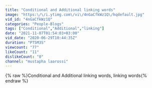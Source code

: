 ```yaml
---
title: "Conditional and Additional linking words"
image: "https:\/\/i.ytimg.com\/vi\/4nGaCfkWz1Q\/hqdefault.jpg"
vid_id: "4nGaCfkWz1Q"
categories: "People-Blogs"
tags: ["Conditional","Additional","linking"]
date: "2021-11-07T01:54:03+03:00"
vid_date: "2020-06-29T10:44:35Z"
duration: "PT5M3S"
viewcount: "77"
likeCount: "11"
dislikeCount: "0"
channel: "mustapha laarossi"
---
```

{% raw %}Conditional and Additional linking words, linking words{% endraw %}
